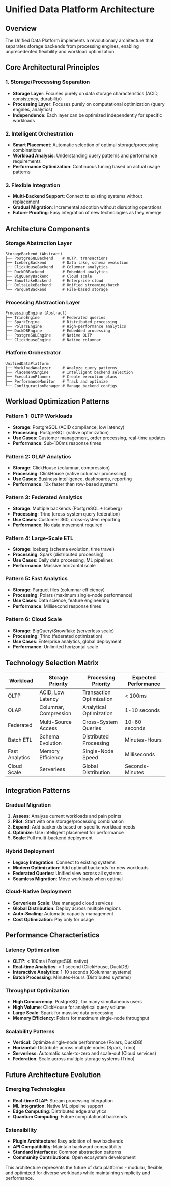 # Unified Data Platform Architecture

## Overview

The Unified Data Platform implements a revolutionary architecture that separates storage backends from processing engines, enabling unprecedented flexibility and workload optimization.

## Core Architectural Principles

### 1. Storage/Processing Separation
- **Storage Layer**: Focuses purely on data storage characteristics (ACID, consistency, durability)
- **Processing Layer**: Focuses purely on computational optimization (query engines, analytics)
- **Independence**: Each layer can be optimized independently for specific workloads

### 2. Intelligent Orchestration
- **Smart Placement**: Automatic selection of optimal storage/processing combinations
- **Workload Analysis**: Understanding query patterns and performance requirements  
- **Performance Optimization**: Continuous tuning based on actual usage patterns

### 3. Flexible Integration
- **Multi-Backend Support**: Connect to existing systems without replacement
- **Gradual Migration**: Incremental adoption without disrupting operations
- **Future-Proofing**: Easy integration of new technologies as they emerge

## Architecture Components

### Storage Abstraction Layer
```
StorageBackend (Abstract)
├── PostgreSQLBackend    # OLTP, transactions
├── IcebergBackend       # Data lake, schema evolution
├── ClickHouseBackend    # Columnar analytics  
├── DuckDBBackend        # Embedded analytics
├── BigQueryBackend      # Cloud scale
├── SnowflakeBackend     # Enterprise cloud
├── DeltaLakeBackend     # Unified streaming/batch
└── ParquetBackend       # File-based storage
```

### Processing Abstraction Layer
```
ProcessingEngine (Abstract)
├── TrinoEngine          # Federated queries
├── SparkEngine          # Distributed processing
├── PolarsEngine         # High-performance analytics
├── DuckDBEngine         # Embedded processing
├── PostgreSQLEngine     # Native OLTP
└── ClickHouseEngine     # Native columnar
```

### Platform Orchestrator
```
UnifiedDataPlatform
├── WorkloadAnalyzer     # Analyze query patterns
├── PlacementEngine      # Intelligent backend selection
├── ExecutionPlanner     # Create execution plans
├── PerformanceMonitor   # Track and optimize
└── ConfigurationManager # Manage backend configs
```

## Workload Optimization Patterns

### Pattern 1: OLTP Workloads
- **Storage**: PostgreSQL (ACID compliance, low latency)
- **Processing**: PostgreSQL (native optimization)
- **Use Cases**: Customer management, order processing, real-time updates
- **Performance**: Sub-100ms response times

### Pattern 2: OLAP Analytics  
- **Storage**: ClickHouse (columnar, compression)
- **Processing**: ClickHouse (native columnar processing)
- **Use Cases**: Business intelligence, dashboards, reporting
- **Performance**: 10x faster than row-based systems

### Pattern 3: Federated Analytics
- **Storage**: Multiple backends (PostgreSQL + Iceberg)
- **Processing**: Trino (cross-system query federation)
- **Use Cases**: Customer 360, cross-system reporting
- **Performance**: No data movement required

### Pattern 4: Large-Scale ETL
- **Storage**: Iceberg (schema evolution, time travel)
- **Processing**: Spark (distributed processing)
- **Use Cases**: Daily data processing, ML pipelines
- **Performance**: Massive horizontal scale

### Pattern 5: Fast Analytics
- **Storage**: Parquet files (columnar efficiency)
- **Processing**: Polars (maximum single-node performance)
- **Use Cases**: Data science, feature engineering
- **Performance**: Millisecond response times

### Pattern 6: Cloud Scale
- **Storage**: BigQuery/Snowflake (serverless scale)
- **Processing**: Trino (federated optimization)
- **Use Cases**: Enterprise analytics, global deployment
- **Performance**: Unlimited horizontal scale

## Technology Selection Matrix

| Workload | Storage Priority | Processing Priority | Expected Performance |
|----------|------------------|---------------------|---------------------|
| OLTP | ACID, Low Latency | Transaction Optimization | < 100ms |
| OLAP | Columnar, Compression | Analytical Optimization | 1-10 seconds |
| Federated | Multi-Source Access | Cross-System Queries | 10-60 seconds |
| Batch ETL | Schema Evolution | Distributed Processing | Minutes-Hours |
| Fast Analytics | Memory Efficiency | Single-Node Speed | Milliseconds |
| Cloud Scale | Serverless | Global Distribution | Seconds-Minutes |

## Integration Patterns

### Gradual Migration
1. **Assess**: Analyze current workloads and pain points
2. **Pilot**: Start with one storage/processing combination
3. **Expand**: Add backends based on specific workload needs
4. **Optimize**: Use intelligent placement for performance
5. **Scale**: Full multi-backend deployment

### Hybrid Deployment
- **Legacy Integration**: Connect to existing systems
- **Modern Optimization**: Add optimal backends for new workloads
- **Federated Queries**: Unified view across all systems
- **Seamless Migration**: Move workloads when optimal

### Cloud-Native Deployment
- **Serverless Scale**: Use managed cloud services
- **Global Distribution**: Deploy across multiple regions
- **Auto-Scaling**: Automatic capacity management
- **Cost Optimization**: Pay only for usage

## Performance Characteristics

### Latency Optimization
- **OLTP**: < 100ms (PostgreSQL native)
- **Real-time Analytics**: < 1 second (ClickHouse, DuckDB)
- **Interactive Analytics**: 1-10 seconds (Columnar systems)
- **Batch Processing**: Minutes-Hours (Distributed systems)

### Throughput Optimization
- **High Concurrency**: PostgreSQL for many simultaneous users
- **High Volume**: ClickHouse for analytical query volume
- **Large Scale**: Spark for massive data processing
- **Memory Efficiency**: Polars for maximum single-node throughput

### Scalability Patterns
- **Vertical**: Optimize single-node performance (Polars, DuckDB)
- **Horizontal**: Distribute across multiple nodes (Spark, Trino)
- **Serverless**: Automatic scale-to-zero and scale-out (Cloud services)
- **Federation**: Scale across multiple storage systems (Trino)

## Future Architecture Evolution

### Emerging Technologies
- **Real-time OLAP**: Stream processing integration
- **ML Integration**: Native ML pipeline support  
- **Edge Computing**: Distributed edge analytics
- **Quantum Computing**: Future computational backends

### Extensibility
- **Plugin Architecture**: Easy addition of new backends
- **API Compatibility**: Maintain backward compatibility
- **Standard Interfaces**: Common abstraction patterns
- **Community Contributions**: Open ecosystem development

This architecture represents the future of data platforms - modular, flexible, and optimized for diverse workloads while maintaining simplicity and performance.